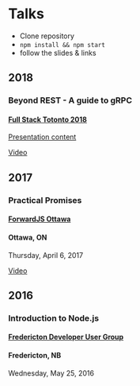 # Talks

- Clone repository
- `npm install && npm start`
- follow the slides & links

## 2018

### Beyond REST - A guide to gRPC

#### [Full Stack Totonto 2018](http://fsto.co/)

[Presentation content](https://github.com/bojand/fsto-2018-grpc)

[Video](https://www.youtube.com/watch?v=JnFQlTty64A)

## 2017

### Practical Promises

#### [ForwardJS Ottawa](http://forwardjs.com/ottawa)

#### Ottawa, ON

Thursday, April 6, 2017

[Video](https://www.youtube.com/watch?v=z7CT0WI2UUg)

## 2016

### Introduction to Node.js

#### [Fredericton Developer User Group](http://frederictonug.net/)

#### Fredericton, NB

Wednesday, May 25, 2016
